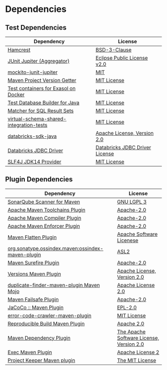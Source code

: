 <!-- @formatter:off -->
# Dependencies

## Test Dependencies

| Dependency                                    | License                              |
| --------------------------------------------- | ------------------------------------ |
| [Hamcrest][0]                                 | [BSD-3-Clause][1]                    |
| [JUnit Jupiter (Aggregator)][2]               | [Eclipse Public License v2.0][3]     |
| [mockito-junit-jupiter][4]                    | [MIT][5]                             |
| [Maven Project Version Getter][6]             | [MIT License][7]                     |
| [Test containers for Exasol on Docker][8]     | [MIT License][9]                     |
| [Test Database Builder for Java][10]          | [MIT License][11]                    |
| [Matcher for SQL Result Sets][12]             | [MIT License][13]                    |
| [virtual-schema-shared-integration-tests][14] | [MIT License][15]                    |
| [databricks-sdk-java][16]                     | [Apache License, Version 2.0][17]    |
| [Databricks JDBC Driver][18]                  | [Databricks JDBC Driver License][19] |
| [SLF4J JDK14 Provider][20]                    | [MIT License][21]                    |

## Plugin Dependencies

| Dependency                                              | License                                        |
| ------------------------------------------------------- | ---------------------------------------------- |
| [SonarQube Scanner for Maven][22]                       | [GNU LGPL 3][23]                               |
| [Apache Maven Toolchains Plugin][24]                    | [Apache-2.0][25]                               |
| [Apache Maven Compiler Plugin][26]                      | [Apache-2.0][25]                               |
| [Apache Maven Enforcer Plugin][27]                      | [Apache-2.0][25]                               |
| [Maven Flatten Plugin][28]                              | [Apache Software Licenese][25]                 |
| [org.sonatype.ossindex.maven:ossindex-maven-plugin][29] | [ASL2][30]                                     |
| [Maven Surefire Plugin][31]                             | [Apache-2.0][25]                               |
| [Versions Maven Plugin][32]                             | [Apache License, Version 2.0][25]              |
| [duplicate-finder-maven-plugin Maven Mojo][33]          | [Apache License 2.0][34]                       |
| [Maven Failsafe Plugin][35]                             | [Apache-2.0][25]                               |
| [JaCoCo :: Maven Plugin][36]                            | [EPL-2.0][37]                                  |
| [error-code-crawler-maven-plugin][38]                   | [MIT License][39]                              |
| [Reproducible Build Maven Plugin][40]                   | [Apache 2.0][30]                               |
| [Maven Dependency Plugin][41]                           | [The Apache Software License, Version 2.0][30] |
| [Exec Maven Plugin][42]                                 | [Apache License 2][25]                         |
| [Project Keeper Maven plugin][43]                       | [The MIT License][44]                          |

[0]: http://hamcrest.org/JavaHamcrest/
[1]: https://raw.githubusercontent.com/hamcrest/JavaHamcrest/master/LICENSE
[2]: https://junit.org/junit5/
[3]: https://www.eclipse.org/legal/epl-v20.html
[4]: https://github.com/mockito/mockito
[5]: https://opensource.org/licenses/MIT
[6]: https://github.com/exasol/maven-project-version-getter/
[7]: https://github.com/exasol/maven-project-version-getter/blob/main/LICENSE
[8]: https://github.com/exasol/exasol-testcontainers/
[9]: https://github.com/exasol/exasol-testcontainers/blob/main/LICENSE
[10]: https://github.com/exasol/test-db-builder-java/
[11]: https://github.com/exasol/test-db-builder-java/blob/main/LICENSE
[12]: https://github.com/exasol/hamcrest-resultset-matcher/
[13]: https://github.com/exasol/hamcrest-resultset-matcher/blob/main/LICENSE
[14]: https://github.com/exasol/virtual-schema-shared-integration-tests/
[15]: https://github.com/exasol/virtual-schema-shared-integration-tests/blob/main/LICENSE
[16]: https://github.com/databricks/databricks-sdk-java/databricks-sdk-java
[17]: https://github.com/databricks/databricks-sdk-java/blob/main/LICENSE
[18]: https://docs.databricks.com/integrations/bi/jdbc-odbc-bi.html
[19]: https://databricks.com/jdbc-odbc-driver-license
[20]: http://www.slf4j.org
[21]: http://www.opensource.org/licenses/mit-license.php
[22]: http://sonarsource.github.io/sonar-scanner-maven/
[23]: http://www.gnu.org/licenses/lgpl.txt
[24]: https://maven.apache.org/plugins/maven-toolchains-plugin/
[25]: https://www.apache.org/licenses/LICENSE-2.0.txt
[26]: https://maven.apache.org/plugins/maven-compiler-plugin/
[27]: https://maven.apache.org/enforcer/maven-enforcer-plugin/
[28]: https://www.mojohaus.org/flatten-maven-plugin/
[29]: https://sonatype.github.io/ossindex-maven/maven-plugin/
[30]: http://www.apache.org/licenses/LICENSE-2.0.txt
[31]: https://maven.apache.org/surefire/maven-surefire-plugin/
[32]: https://www.mojohaus.org/versions/versions-maven-plugin/
[33]: https://basepom.github.io/duplicate-finder-maven-plugin
[34]: http://www.apache.org/licenses/LICENSE-2.0.html
[35]: https://maven.apache.org/surefire/maven-failsafe-plugin/
[36]: https://www.jacoco.org/jacoco/trunk/doc/maven.html
[37]: https://www.eclipse.org/legal/epl-2.0/
[38]: https://github.com/exasol/error-code-crawler-maven-plugin/
[39]: https://github.com/exasol/error-code-crawler-maven-plugin/blob/main/LICENSE
[40]: http://zlika.github.io/reproducible-build-maven-plugin
[41]: http://maven.apache.org/plugins/maven-dependency-plugin/
[42]: https://www.mojohaus.org/exec-maven-plugin
[43]: https://github.com/exasol/project-keeper/
[44]: https://github.com/exasol/project-keeper/blob/main/LICENSE
